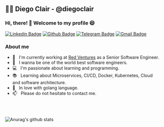 ## 👨‍💻  Diego Clair - @diegoclair 

### Hi, there! 👋 Welcome to my profile 😄 

[![Linkedin Badge](https://img.shields.io/badge/-LinkedIn-blue?style=flat-square&logo=Linkedin&logoColor=white&link=https://www.linkedin.com/in/diegoclair/)](https://www.linkedin.com/in/diegoclair/)
[![Github Badge](https://img.shields.io/badge/-Github-000?style=flat-square&logo=Github&logoColor=white&link=https://github.com/diegoclair)](https://github.com/diegoclair)
[![Telegram Badge](https://img.shields.io/badge/-Telegram-1ca0f1?style=flat-square&labelColor=1ca0f1&logo=telegram&logoColor=white&link=https://t.me/diegoclair)](https://t.me/diegoclair)
[![Gmail Badge](https://img.shields.io/badge/-Gmail-c14438?style=flat-square&logo=Gmail&logoColor=white&link=mailto:diego93rodrigues@gmail.com)](mailto:diego93rodrigues@gmail.com)

### About me
  
- 🏢 &nbsp; I'm currently working at [Red Ventures](https://redventures.com/) as a Senior Software Engineer.
- 🔭 &nbsp; I wanna be one of the world best software engineers.
- 💻 &nbsp; I'm passionate about learning and programming.
- 📚 &nbsp; Learning about Microservices, CI/CD, Docker, Kubernetes, Cloud and software architecture.
- 💙 &nbsp; In love with golang language. 
- 📫 &nbsp; Please do not hesitate to contact me.  
<br/>
<br/>
   
![Anurag's github stats](https://github-readme-stats.vercel.app/api?username=diegoclair&show_icons=true&theme=dark&count_private=true)

<!--
**diegoclair/diegoclair** is a ✨ _special_ ✨ repository because its `README.md` (this file) appears on your GitHub profile.

Here are some ideas to get you started:

- 🔭 I’m currently working on ...
- 🌱 I’m currently learning ...
- 👯 I’m looking to collaborate on ...
- 🤔 I’m looking for help with ...
- 💬 Ask me about ...
- 📫 How to reach me: ...
- 😄 Pronouns: ...
- ⚡ Fun fact: ...
-->
